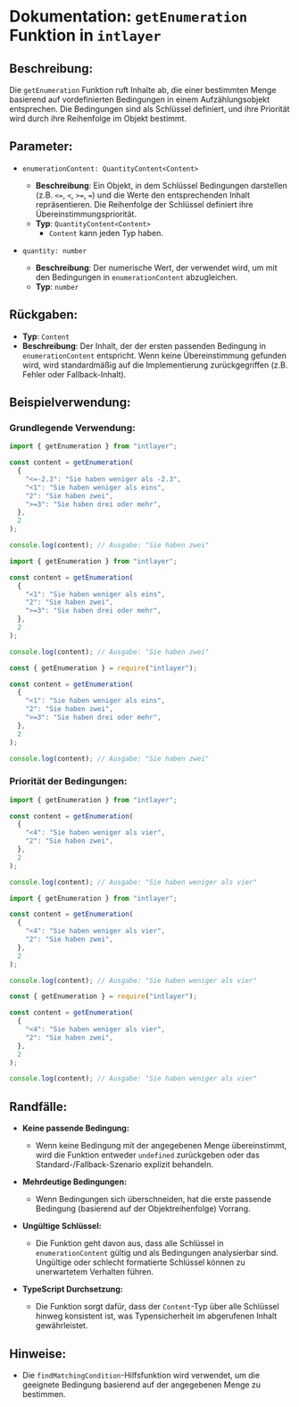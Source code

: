 # Dokumentation: `getEnumeration` Funktion in `intlayer`

## Beschreibung:

Die `getEnumeration` Funktion ruft Inhalte ab, die einer bestimmten Menge basierend auf vordefinierten Bedingungen in einem Aufzählungsobjekt entsprechen. Die Bedingungen sind als Schlüssel definiert, und ihre Priorität wird durch ihre Reihenfolge im Objekt bestimmt.

## Parameter:

- `enumerationContent: QuantityContent<Content>`

  - **Beschreibung**: Ein Objekt, in dem Schlüssel Bedingungen darstellen (z.B. `<=`, `<`, `>=`, `=`) und die Werte den entsprechenden Inhalt repräsentieren. Die Reihenfolge der Schlüssel definiert ihre Übereinstimmungspriorität.
  - **Typ**: `QuantityContent<Content>`
    - `Content` kann jeden Typ haben.

- `quantity: number`

  - **Beschreibung**: Der numerische Wert, der verwendet wird, um mit den Bedingungen in `enumerationContent` abzugleichen.
  - **Typ**: `number`

## Rückgaben:

- **Typ**: `Content`
- **Beschreibung**: Der Inhalt, der der ersten passenden Bedingung in `enumerationContent` entspricht. Wenn keine Übereinstimmung gefunden wird, wird standardmäßig auf die Implementierung zurückgegriffen (z.B. Fehler oder Fallback-Inhalt).

## Beispielverwendung:

### Grundlegende Verwendung:

```typescript codeFormat="typescript"
import { getEnumeration } from "intlayer";

const content = getEnumeration(
  {
    "<=-2.3": "Sie haben weniger als -2.3",
    "<1": "Sie haben weniger als eins",
    "2": "Sie haben zwei",
    ">=3": "Sie haben drei oder mehr",
  },
  2
);

console.log(content); // Ausgabe: "Sie haben zwei"
```

```javascript codeFormat="esm"
import { getEnumeration } from "intlayer";

const content = getEnumeration(
  {
    "<1": "Sie haben weniger als eins",
    "2": "Sie haben zwei",
    ">=3": "Sie haben drei oder mehr",
  },
  2
);

console.log(content); // Ausgabe: "Sie haben zwei"
```

```javascript codeFormat="commonjs"
const { getEnumeration } = require("intlayer");

const content = getEnumeration(
  {
    "<1": "Sie haben weniger als eins",
    "2": "Sie haben zwei",
    ">=3": "Sie haben drei oder mehr",
  },
  2
);

console.log(content); // Ausgabe: "Sie haben zwei"
```

### Priorität der Bedingungen:

```typescript codeFormat="typescript"
import { getEnumeration } from "intlayer";

const content = getEnumeration(
  {
    "<4": "Sie haben weniger als vier",
    "2": "Sie haben zwei",
  },
  2
);

console.log(content); // Ausgabe: "Sie haben weniger als vier"
```

```javascript codeFormat="esm"
import { getEnumeration } from "intlayer";

const content = getEnumeration(
  {
    "<4": "Sie haben weniger als vier",
    "2": "Sie haben zwei",
  },
  2
);

console.log(content); // Ausgabe: "Sie haben weniger als vier"
```

```javascript codeFormat="commonjs"
const { getEnumeration } = require("intlayer");

const content = getEnumeration(
  {
    "<4": "Sie haben weniger als vier",
    "2": "Sie haben zwei",
  },
  2
);

console.log(content); // Ausgabe: "Sie haben weniger als vier"
```

## Randfälle:

- **Keine passende Bedingung:**

  - Wenn keine Bedingung mit der angegebenen Menge übereinstimmt, wird die Funktion entweder `undefined` zurückgeben oder das Standard-/Fallback-Szenario explizit behandeln.

- **Mehrdeutige Bedingungen:**

  - Wenn Bedingungen sich überschneiden, hat die erste passende Bedingung (basierend auf der Objektreihenfolge) Vorrang.

- **Ungültige Schlüssel:**

  - Die Funktion geht davon aus, dass alle Schlüssel in `enumerationContent` gültig und als Bedingungen analysierbar sind. Ungültige oder schlecht formatierte Schlüssel können zu unerwartetem Verhalten führen.

- **TypeScript Durchsetzung:**
  - Die Funktion sorgt dafür, dass der `Content`-Typ über alle Schlüssel hinweg konsistent ist, was Typensicherheit im abgerufenen Inhalt gewährleistet.

## Hinweise:

- Die `findMatchingCondition`-Hilfsfunktion wird verwendet, um die geeignete Bedingung basierend auf der angegebenen Menge zu bestimmen.
